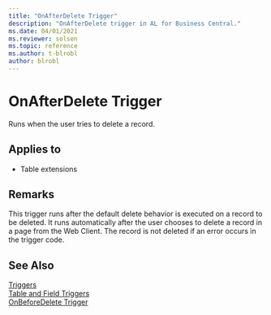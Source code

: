 ```yaml
---
title: "OnAfterDelete Trigger"
description: "OnAfterDelete trigger in AL for Business Central."
ms.date: 04/01/2021
ms.reviewer: solsen
ms.topic: reference
ms.author: t-blrobl
author: blrobl
---
```


# OnAfterDelete Trigger
Runs when the user tries to delete a record. 

## Applies to  
- Table extensions 
  
## Remarks  
 This trigger runs after the default delete behavior is executed on a record to be deleted. It runs automatically after the user chooses to delete a record in a page from the Web Client. The record is not deleted if an error occurs in the trigger code. 

## See Also  
 [Triggers](devenv-triggers.md)  
 [Table and Field Triggers](devenv-table-and-field-triggers.md)    
 [OnBeforeDelete Trigger](devenv-onbeforedelete-trigger.md)    
